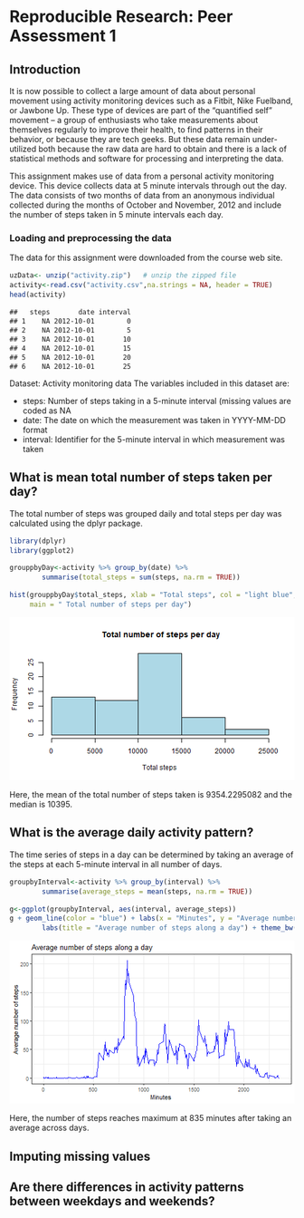 Reproducible Research: Peer Assessment 1
================================================================================ 
## Introduction
It is now possible to collect a large amount of data about personal movement 
using activity monitoring devices such as a Fitbit, Nike Fuelband, or Jawbone 
Up. These type of devices are part of the “quantified self” movement – a group of enthusiasts who take measurements about themselves regularly to improve their health, to find patterns in their behavior, or because they are tech geeks. But these data remain under-utilized both because the raw data are hard to obtain and there is a lack of statistical methods and software for processing and interpreting the data.

This assignment makes use of data from a personal activity monitoring device. 
This device collects data at 5 minute intervals through out the day. The data consists of two months of data from an anonymous individual collected during the months of October and November, 2012 and include the number of steps taken in 5 minute intervals each day.

### Loading and preprocessing the data
The data for this assignment were downloaded from the course web site.


```r
uzData<- unzip("activity.zip")   # unzip the zipped file
activity<-read.csv("activity.csv",na.strings = NA, header = TRUE)
head(activity)
```

```
##   steps       date interval
## 1    NA 2012-10-01        0
## 2    NA 2012-10-01        5
## 3    NA 2012-10-01       10
## 4    NA 2012-10-01       15
## 5    NA 2012-10-01       20
## 6    NA 2012-10-01       25
```
Dataset: Activity monitoring data
The variables included in this dataset are:

- steps: Number of steps taking in a 5-minute interval (missing values are coded
as NA
- date: The date on which the measurement was taken in YYYY-MM-DD format
- interval: Identifier for the 5-minute interval in which measurement was taken

## What is mean total number of steps taken per day?
The total number of steps was grouped daily and total steps per day was calculated using the dplyr package.

```r
library(dplyr)
library(ggplot2)
```

```r
grouppbyDay<-activity %>% group_by(date) %>%
        summarise(total_steps = sum(steps, na.rm = TRUE))
```

```r
hist(grouppbyDay$total_steps, xlab = "Total steps", col = "light blue",
     main = " Total number of steps per day")
```

![plot of chunk plot](figure/plot-1.png)

Here, the mean of the total number of steps taken is 9354.2295082 and the median is 10395.

## What is the average daily activity pattern?
The time series of steps in a day can be determined by taking an average of the steps at each 5-minute interval in all number of days.

```r
groupbyInterval<-activity %>% group_by(interval) %>%
        summarise(average_steps = mean(steps, na.rm = TRUE))
```

```r
g<-ggplot(groupbyInterval, aes(interval, average_steps))
g + geom_line(color = "blue") + labs(x = "Minutes", y = "Average number of steps")+
        labs(title = "Average number of steps along a day") + theme_bw()
```

![plot of chunk plot2](figure/plot2-1.png)

Here, the number of steps reaches maximum at 835 minutes after taking an average across days.

## Imputing missing values



## Are there differences in activity patterns between weekdays and weekends?
